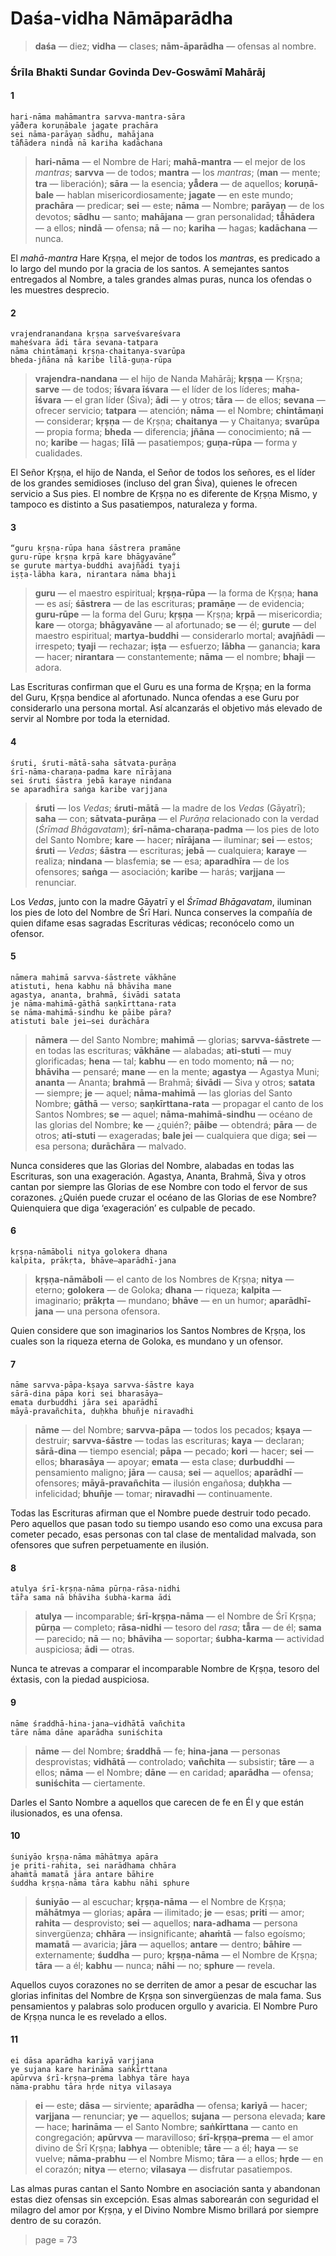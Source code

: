 # Daśa-vidha Nāmāparādha

> **daśa** — diez; **vidha** — clases; **nām-āparādha** — ofensas al nombre.

### Śrīla Bhakti Sundar Govinda Dev-Goswāmī Mahārāj

#### 1

    hari-nāma mahāmantra sarvva-mantra-sāra
    yā̐dera koruṇābale jagate prachāra
    sei nāma-parāyaṇ sādhu, mahājana
    tā̐hādera nindā nā kariha kadāchana

> **hari-nāma** — el Nombre de Hari; **mahā-mantra** — el mejor de los *mantras*; **sarvva** — de todos; **mantra** — los *mantras*; (**man** — mente; **tra** — liberación); **sāra** — la esencia; **yā̐dera** — de aquellos; **koruṇā-bale** — hablan misericordiosamente; **jagate** — en este mundo; **prachāra** — predicar; **sei** — este; **nāma** — Nombre; **parāyaṇ** — de los devotos; **sādhu** — santo; **mahājana** — gran personalidad; **tā̐hādera** — a ellos; **nindā** — ofensa; **nā** — no; **kariha** — hagas; **kadāchana** — nunca.

El *mahā-mantra* Hare Kṛṣṇa, el mejor de todos los *mantras*, es predicado a lo largo del mundo por la gracia de los santos. A semejantes santos entregados al Nombre, a tales grandes almas puras, nunca los ofendas o les muestres desprecio.

#### 2

    vrajendranandana kṛṣṇa sarveśvareśvara
    maheśvara ādi tāra sevana-tatpara
    nāma chintāmaṇi kṛṣṇa-chaitanya-svarūpa
    bheda-jñāna nā karibe līlā-guṇa-rūpa

> **vrajendra-nandana** — el hijo de Nanda Mahārāj; **kṛṣṇa** — Kṛṣṇa; **sarve** — de todos; **īśvara īśvara** — el líder de los líderes; **maha-īśvara** — el gran líder (Śiva); **ādi** — y otros; **tāra** — de ellos; **sevana** — ofrecer servicio; **tatpara** — atención; **nāma** — el Nombre; **chintāmaṇi** — considerar; **kṛṣṇa** — de Kṛṣṇa; **chaitanya** — y Chaitanya; **svarūpa** — propia forma; **bheda** — diferencia; **jñāna** — conocimiento; **nā** — no; **karibe** — hagas; **līlā** — pasatiempos; **guṇa-rūpa** — forma y cualidades.

El Señor Kṛṣṇa, el hijo de Nanda, el Señor de todos los señores, es el líder de los grandes semidioses (incluso del gran Śiva), quienes le ofrecen servicio a Sus pies. El nombre de Kṛṣṇa no es diferente de Kṛṣṇa Mismo, y tampoco es distinto a Sus pasatiempos, naturaleza y forma.

#### 3

    “guru kṛṣṇa-rūpa hana śāstrera pramāṇe
    guru-rūpe kṛṣṇa kṛpā kare bhāgyavāne”
    se gurute martya-buddhi avajñādi tyaji
    iṣṭa-lābha kara, nirantara nāma bhaji

> **guru** — el maestro espiritual; **kṛṣṇa-rūpa** — la forma de Kṛṣṇa; **hana** — es así; **śāstrera** — de las escrituras; **pramāṇe** — de evidencia; **guru-rūpe** — la forma del Guru; **kṛṣṇa** — Kṛṣṇa; **kṛpā** — misericordia; **kare** — otorga; **bhāgyavāne** — al afortunado; **se** — él; **gurute** — del maestro espiritual; **martya-buddhi** — considerarlo mortal; **avajñādi** — irrespeto; **tyaji** — rechazar; **iṣṭa** — esfuerzo; **lābha** — ganancia; **kara** — hacer; **nirantara** — constantemente; **nāma** — el nombre; **bhaji** — adora.

Las Escrituras confirman que el Guru es una forma de Kṛṣṇa; en la forma del Guru, Kṛṣṇa bendice al afortunado. Nunca ofendas a ese Guru por considerarlo una persona mortal. Así alcanzarás el objetivo más elevado de servir al Nombre por toda la eternidad.

#### 4

    śruti, śruti-mātā-saha sātvata-purāṇa
    śrī-nāma-charaṇa-padma kare nīrājana
    sei śruti śāstra jebā karaye nindana
    se aparadhīra saṅga karibe varjjana

> **śruti** — los *Vedas*; **śruti-mātā** — la madre de los *Vedas* (Gāyatrī); **saha** — con; **sātvata-purāṇa** — el *Purāṇa* relacionado con la verdad (*Śrīmad Bhāgavatam*); **śrī-nāma-charaṇa-padma** — los pies de loto del Santo Nombre; **kare** — hacer; **nīrājana** — iluminar; **sei** — estos; **śruti** — *Vedas*; **śāstra** — escrituras; **jebā** — cualquiera; **karaye** — realiza; **nindana** — blasfemia; **se** — esa; **aparadhīra** — de los ofensores; **saṅga** — asociación; **karibe** — harás; **varjjana** — renunciar.

Los *Vedas*, junto con la madre Gāyatrī y el *Śrīmad Bhāgavatam*, iluminan los pies de loto del Nombre de Śrī Hari. Nunca conserves la compañía de quien difame esas sagradas Escrituras védicas; reconócelo como un ofensor.

#### 5

    nāmera mahimā sarvva-śāstrete vākhāne
    atistuti, hena kabhu nā bhāviha mane
    agastya, ananta, brahmā, śivādi satata
    je nāma-mahimā-gāthā saṇkīrttana-rata
    se nāma-mahimā-sindhu ke pāibe pāra?
    atistuti bale jei—sei durāchāra

> **nāmera** — del Santo Nombre; **mahimā** — glorias; **sarvva-śāstrete** — en todas las escrituras; **vākhāne** — alabadas; **ati-stuti** — muy glorificadas; **hena** — tal; **kabhu** — en todo momento; **nā** — no; **bhāviha** — pensaré; **mane** — en la mente; **agastya** — Agastya Muni; **ananta** — Ananta; **brahmā** — Brahmā; **śivādi** — Śiva y otros; **satata** — siempre; **je** — aquel; **nāma-mahimā** — las glorias del Santo Nombre; **gāthā** — verso; **saṇkīrttana-rata** — propagar el canto de los Santos Nombres; **se** — aquel; **nāma-mahimā-sindhu** — océano de las glorias del Nombre; **ke** — ¿quién?; **pāibe** — obtendrá; **pāra** — de otros; **ati-stuti** — exageradas; **bale jei** — cualquiera que diga; **sei** — esa persona; **durāchāra** — malvado.

Nunca consideres que las Glorias del Nombre, alabadas en todas las Escrituras, son una exageración. Agastya, Ananta, Brahmā, Śiva y otros cantan por siempre las Glorias de ese Nombre con todo el fervor de sus corazones. ¿Quién puede cruzar el océano de las Glorias de ese Nombre? Quienquiera que diga ‘exageración’ es culpable de pecado.

#### 6

    kṛṣṇa-nāmāboli nitya golokera dhana
    kalpita, prākṛta, bhāve—aparādhī-jana

> **kṛṣṇa-nāmāboli** — el canto de los Nombres de Kṛṣṇa; **nitya** — eterno; **golokera** — de Goloka; **dhana** — riqueza; **kalpita** — imaginario; **prākṛta** — mundano; **bhāve** — en un humor; **aparādhī-jana** — una persona ofensora.

Quien considere que son imaginarios los Santos Nombres de Kṛṣṇa, los cuales son la riqueza eterna de Goloka, es mundano y un ofensor.

#### 7

    nāme sarvva-pāpa-kṣaya sarvva-śāstre kaya
    sārā-dina pāpa kori sei bharasāya—
    emata durbuddhi jāra sei aparādhī
    māyā-pravañchita, duḥkha bhuñje niravadhi

> **nāme** — del Nombre; **sarvva-pāpa** — todos los pecados; **kṣaya** — destruir; **sarvva-śāstre** — todas las escrituras; **kaya** — declaran; **sārā-dina** — tiempo esencial; **pāpa** — pecado; **kori** — hacer; **sei** — ellos; **bharasāya** — apoyar; **emata** — esta clase; **durbuddhi** — pensamiento maligno; **jāra** — causa; **sei** — aquellos; **aparādhī** — ofensores; **māyā-pravañchita** — ilusión engañosa; **duḥkha** — infelicidad; **bhuñje** — tomar; **niravadhi** — continuamente.

Todas las Escrituras afirman que el Nombre puede destruir todo pecado. Pero aquellos que pasan todo su tiempo usando eso como una excusa para cometer pecado, esas personas con tal clase de mentalidad malvada, son ofensores que sufren perpetuamente en ilusión.

#### 8

    atulya śrī-kṛṣṇa-nāma pūrṇa-rāsa-nidhi
    tā̐ra sama nā bhāviha śubha-karma ādi

> **atulya** — incomparable; **śrī-kṛṣṇa-nāma** — el Nombre de Śrī Kṛṣṇa; **pūrṇa** — completo; **rāsa-nidhi** — tesoro del *rasa*; **tā̐ra** — de él; **sama** — parecido; **nā** — no; **bhāviha** — soportar; **śubha-karma** — actividad auspiciosa; **ādi** — otras.

Nunca te atrevas a comparar el incomparable Nombre de Kṛṣṇa, tesoro del éxtasis, con la piedad auspiciosa.

#### 9

    nāme śraddhā-hina-jana—vidhātā vañchita
    tāre nāma dāne aparādha suniśchita

> **nāme** — del Nombre; **śraddhā** — fe; **hina-jana** — personas desprovistas; **vidhātā** — controlado; **vañchita** — subsistir; **tāre** — a ellos; **nāma** — el Nombre; **dāne** — en caridad; **aparādha** — ofensa; **suniśchita** — ciertamente.

Darles el Santo Nombre a aquellos que carecen de fe en Él y que están ilusionados, es una ofensa.

#### 10

    śuniyāo kṛṣṇa-nāma māhātmya apāra
    je priti-rahita, sei narādhama chhāra
    ahaṁtā mamatā jāra antare bāhire
    śuddha kṛṣṇa-nāma tāra kabhu nāhi sphure

> **śuniyāo** — al escuchar; **kṛṣṇa-nāma** — el Nombre de Kṛṣṇa; **māhātmya** — glorias; **apāra** — ilimitado; **je** — esas; **priti** — amor; **rahita** — desprovisto; **sei** — aquellos; **nara-adhama** — persona sinvergüenza; **chhāra** — insignificante; **ahaṁtā** — falso egoísmo; **mamatā** — avaricia; **jāra** — aquellos; **antare** — dentro; **bāhire** — externamente; **śuddha** — puro; **kṛṣṇa-nāma** — el Nombre de Kṛṣṇa; **tāra** — a él; **kabhu** — nunca; **nāhi** — no; **sphure** — revela.

Aquellos cuyos corazones no se derriten de amor a pesar de escuchar las glorias infinitas del Nombre de Kṛṣṇa son sinvergüenzas de mala fama. Sus pensamientos y palabras solo producen orgullo y avaricia. El Nombre Puro de Kṛṣṇa nunca le es revelado a ellos.

#### 11

    ei dāsa aparādha kariyā varjjana
    ye sujana kare harināma saṅkīrttana
    apūrvva śrī-kṛṣṇa–prema labhya tāre haya
    nāma-prabhu tāra hṛde nitya vilasaya

> **ei** — este; **dāsa** — sirviente; **aparādha** — ofensa; **kariyā** — hacer; **varjjana** — renunciar; **ye** — aquellos; **sujana** — persona elevada; **kare** — hace; **harināma** — el Santo Nombre; **saṅkīrttana** — canto en congregación; **apūrvva** — maravilloso; **śrī-kṛṣṇa–prema** — el amor divino de Śrī Kṛṣṇa; **labhya** — obtenible; **tāre** — a él; **haya** — se vuelve; **nāma-prabhu** — el Nombre Mismo; **tāra** — a ellos; **hṛde** — en el corazón; **nitya** — eterno; **vilasaya** — disfrutar pasatiempos.

Las almas puras cantan el Santo Nombre en asociación santa y abandonan estas diez ofensas sin excepción. Esas almas saborearán con seguridad el milagro del amor por Kṛṣṇa, y el Divino Nombre Mismo brillará por siempre dentro de su corazón.


> page = 73
